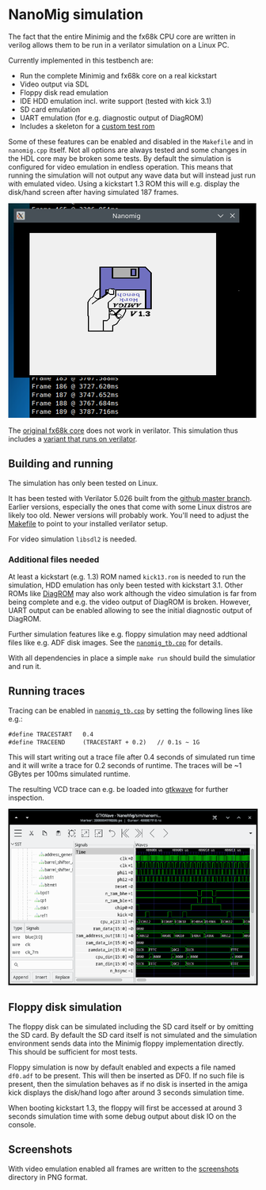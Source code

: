 # NanoMig simulation

The fact that the entire Minimig and the fx68k CPU core are written in
verilog allows them to be run in a verilator simulation on a Linux PC.

Currently implemented in this testbench are:

 - Run the complete Minimig and fx68k core on a real kickstart
 - Video output via SDL
 - Floppy disk read emulation
 - IDE HDD emulation incl. write support (tested with kick 3.1)
 - SD card emulation
 - UART emulation (for e.g. diagnostic output of DiagROM)
 - Includes a skeleton for a [custom test rom](test_rom)

Some of these features can be enabled and disabled in the ```Makefile```
and in ```nanomig.cpp``` itself. Not all options are always tested and
some changes in the HDL core may be broken some tests. By default
the simulation is configured for video emulation in endless
operation. This means that running the simulation will not output
any wave data but will instead just run with emulated video. Using
a kickstart 1.3 ROM this will e.g. display the disk/hand screen after
having simulated 187 frames.

![NanoMig simulation](nanomig_sim.png)

The [original fx68k core](https://github.com/ijor/fx68k) does not
work in verilator. This simulation thus includes a [variant
that runs on verilator](https://github.com/emoon/fx68x_verilator).

## Building and running

The simulation has only been tested on Linux.

It has been tested with Verilator 5.026 built from the [github master
branch](https://github.com/verilator/verilator). Earlier versions,
especially the ones that come with some Linux distros are likely too
old. Newer versions will probably work. You'll need to adjust the
[Makefile](Makefile#L27) to point to your installed verilator setup.

For video simulation ```libsdl2``` is needed.

### Additional files needed

At least a kickstart (e.g. 1.3) ROM named ```kick13.rom``` is needed
to run the simulation, HDD emulation has only been tested with
kickstart 3.1.  Other ROMs like
[DiagROM](https://github.com/ChuckyGang/DiagROM) may also work
although the video simulation is far from being complete and e.g. the
video output of DiagROM is broken. However, UART output can be enabled
allowing to see the initial diagnostic output of DiagROM.

Further simulation features like e.g. floppy simulation may
need addtional files like e.g. ADF disk images. See the
[```nanomig_tb.cpp```](nanomig_tb.cpp) for details.

With all dependencies in place a simple ```make run``` should build
the simulatior and run it.

## Running traces

Tracing can be enabled in [```nanomig_tb.cpp```](nanomig_tb.cpp#L49) by
setting the following lines like e.g.:

```
#define TRACESTART   0.4
#define TRACEEND     (TRACESTART + 0.2)   // 0.1s ~ 1G
```

This will start writing out a trace file after 0.4 seconds of simulated run
time and it will write a trace for 0.2 seconds of runtime. The traces
will be ~1 GBytes per 100ms simulated runtime.

The resulting VCD trace can e.g. be loaded into
[gtkwave](https://gtkwave.sourceforge.net/) for further inspection.

![NanoMig trace in gtkwave](nanomig_wave.png)

## Floppy disk simulation

The floppy disk can be simulated including the SD card itself or by
omitting the SD card. By default the SD card itself is not simulated
and the simulation environment sends data into the Minimig floppy
implementation directly. This should be sufficient for most tests.

Floppy simulation is now by default enabled and expects a file named
```df0.adf``` to be present. This will then be inserted as DF0. If
no such file is present, then the simulation behaves as if no disk
is inserted in the amiga kick displays the disk/hand logo after
around 3 seconds simulation time.

When booting kickstart 1.3, the floppy will first be accessed at
around 3 seconds simulation time with some debug output about disk IO
on the console.

## Screenshots

With video emulation enabled all frames are written to the
[screenshots](screenshots) directory in PNG format.
